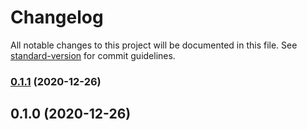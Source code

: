 # Changelog

All notable changes to this project will be documented in this file. See [standard-version](https://github.com/conventional-changelog/standard-version) for commit guidelines.

### [0.1.1](https://github.com/adurc/introspector-graphql/compare/v0.1.0...v0.1.1) (2020-12-26)

## 0.1.0 (2020-12-26)
